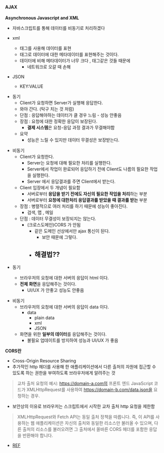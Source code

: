 #### AJAX

**Asynchronous Javascript and XML**

- 자바스크립트를 통해 데이터를 비동기로 처리하겠다

* xml

  - 태그를 사용해 데이터를 표현
  - 태그로 데이터에 대한 메타데이터를 표현해주는 것이다.
  - 데이터에 비해 메타데이터가 너무 크다 , 태그같은 것들 때문에
    - 네트워크로 오갈 때 손해

* JSON
  - KEY:VALUE

- 동기
  - Client가 요청하면 Server가 실행해 응답한다.
  - 와야 간다. (탁구 치는 것 처럼)
  - 단점 : 응답해야하는 데이터가 클 경우 느림 - 성능 안좋음
  - 장점 : 요청에 대한 정확한 응답이 보장된다.
    - **결제 시스템**은 요청-응답 과정 결과가 무결해야함
  - 요약
    - 성능은 느릴 수 있지만 데이터 무결성은 보장받는다.

* 비동기
  - Client가 요청한다.
    - Server는 요청에 대해 필요한 처리를 실행한다.
    - Server에서 작업이 완료되어 응답하기 전에 Client도 나름의 필요한 작업을 실행한다.
    - Server 에서 응답결과를 주면 Client에서 받는다.
  - Client 입장에서 두 개념이 필요함
    - 서버로부터 **응답을 받기 전에도 자신의 필요한 작업을 처리**하는 부분
    - 서버로부터 **요청에 대한처리 응답결과를 받았을 때 결과를 받는** 부분
  - 장점 : 병렬적으로 여러 처리를 하기 때문에 성능이 좋아진다.
    - 검색, 맵 , 메일
  - 단점 : 데이터 무결성이 보장되지는 않는다.
    - (크로스도메인)CORS 가 안됨
      - 같은 도메인 선상에서만 ajax 통신이 된다.
        - 보안 때문에 그렇다.
      - ## 해결법??

- 동기

  - 브라우저의 요청에 대한 서버의 응답이 html 이다.
  - **전체 화면**을 응답해주는 것이다.
    - UI/UX 가 안좋고 성능도 안좋음

* 비동기
  - 브라우저의 요청에 대한 서버의 응답이 data 이다.
    - data
      - plain data
      - xml
      - JSON
  - 화면을 위한 **일부의 데이터**를 응답해주는 것이다.
    - 불필요 업데이트를 방지하여 성능과 UI/UX 가 좋음

**CORS란**

- Cross-Origin Resource Sharing
- 추가적인 http 헤더를 사용해 한 애플리케이션에서 다른 출처의 자원에 접근할 수 있도록 하는 권한을 부여하도록 브라우저에게 알려주는 것

> 교차 출처 요청의 예시: https://domain-a.com의 프론트 엔드 JavaScript 코드가 XMLHttpRequest를 사용하여 https://domain-b.com/data.json을 요청하는 경우.

- 보안상의 이유로 브라우저는 스크립트에서 시작한 교차 출처 http 요청을 제한함

> XMLHttpRequest와 Fetch API는 동일 출처 정책을 따릅니다. 즉, 이 API를 사용하는 웹 애플리케이션은 자신의 출처와 동일한 리소스만 불러올 수 있으며, 다른 출처의 리소스를 불러오려면 그 출처에서 올바른 CORS 헤더를 포함한 응답을 반환해야 합니다.

- [REF](https://developer.mozilla.org/ko/docs/Web/HTTP/CORS)
